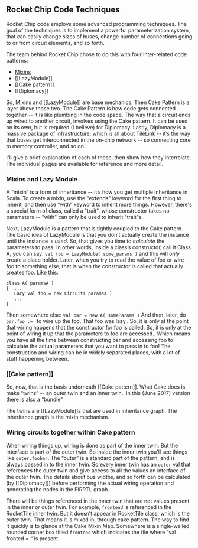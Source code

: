 ## Rocket Chip Code Techniques

Rocket Chip code employs some advanced programming techniques.  The goal of the techniques is to implement a powerful parameterization system, that can easily change sizes of buses, change number of connections going to or from circuit elements, and so forth.

The team behind Rocket Chip chose to do this with four inter-related code patterns:
* [Mixins](https://github.com/librecores/riscv-sodor/wiki/trait%2C-with%2C-Mixins)
* [[LazyModule]]
* [[Cake pattern]]
* [[Diplomacy]] 

So, [Mixins](https://github.com/librecores/riscv-sodor/wiki/trait%2C-with%2C-Mixins) and [[LazyModule]] are base mechanics.  Then Cake Pattern is a layer above those two.  The Cake Pattern is how code gets connected together -- it is like plumbing in the code space.  The way that a circuit ends up wired to another circuit, involves using the Cake pattern.  It can be used on its own, but is required (I believe) for Diplomacy.
Lastly, Diplomacy is a massive package of infrastructure, which is all about TileLink -- it’s the way that buses get interconnected in the on-chip network -- so connecting core to memory controller, and so on.

I'll give a brief explanation of each of these, then show how they interrelate.  The individual pages are available for reference and more detail.

### Mixins and Lazy Module

A “mixin” is a form of inheritance -- it’s how you get multiple inheritance in Scala.  To create a mixin, use the "extends" keyword for the first thing to inherit, and then use “with” keyword to inherit more things.  However, there's a special form of class, called a "trait", whose constructor takes no parameters -- "with" can only be used to inherit "trait"s.

Next, LazyModule is a pattern that is tightly coupled to the Cake pattern.  The basic idea of LazyModule is that you don’t actually create the instance until the instance is _used_.  So, that gives you time to _calculate_ the parameters to pass.  In other words, inside a class’s constructor, call it Class A, you can say: ```val foo = LazyModule( some_params )``` and this will _only_ create a place holder.  Later, when you try to read the value of  foo or wire foo to something else, that is when the constructor is called that actually creates foo.
Like this:
```
class A( paramsA ) 
{  ...
   Lazy val foo = new Circuit( paramsA )
   ...
}
```
Then somewhere else: ```val bar = new A( someParams )```  And then, later, do ```bar.foo := ```  to wire up the foo.  That foo was lazy..  So, it is only at the point that wiring happens that the constructor for foo is called.  So, it is only at the point of wiring it up that the parameters to foo are accessed..  Which means you have all the time between constructing bar and accessing foo to calculate the actual parameters that you want to pass in to foo!   The construction and wiring can be in widely separated places, with a lot of stuff happening between.

### [[Cake pattern]]
So, now, that is the basis underneath [[Cake pattern]].  What Cake does is make “twins” -- an outer twin and an inner twin..  In this (June 2017) version there is also a “bundle”

The twins are [[LazyModule]]s that are used in inheritance graph.  The inheritance graph is the mixin mechanism.

### Wiring circuits together within Cake pattern
When wiring things up, wiring is done as part of the inner twin.  But the interface is part of the outer twin.  So inside the inner twin you'll see things like `outer.foobar`. The “outer” is a standard part of the pattern, and is always passed in to the inner twin.  So every inner twin has an `outer` val that references the outer twin and give access to all the values an interface of the outer twin.  The details about bus widths, and so forth can be calculated (by [[Diplomacy]]) before performing the actual wiring operation and generating the nodes in the FIRRTL graph.

There will be things referenced in the inner twin that are not values present in the inner or outer twin.  For example, `frontend` is referenced in the RocketTile inner twin.  But it doesn’t appear in RocketTile class, which is the outer twin.  That means it is mixed in, through cake pattern.  The way to find it quickly is to glance at the Cake Mixin Map.  Somewhere is a single-walled rounded corner box titled `frontend` which indicates the file where “val fronted = “ is present.
